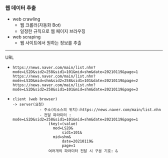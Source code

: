 ### 웹 데이터 추출

- web crawling
  - 웹 크롤러(자동화 Bot)
  - 일정한 규칙으로 웹 페이지 브라우징
- web scraping
  - 웹 사이트에서 원하는 정보를 추출



---



URL

- ```
  https://news.naver.com/main/list.nhn?mode=LS2D&sid2=258&sid1=101&mid=shm&date=20210119&page=1
  https://news.naver.com/main/list.nhn?mode=LS2D&mid=shm&sid2=258&sid1=101&date=20210119&page=2
  https://news.naver.com/main/list.nhn?mode=LS2D&sid2=258&sid1=101&mid=shm&date=20210119&page=3
  ```

-     client (web browser)
      -> server(요청)
                  - 주소(리소스의 위치):https://news.naver.com/main/list.nhn
                  - 전달 파라미터 : mode=LS2D&sid2=258&sid1=101&mid=shm&date=20210119&page=1
                      (key)=(value)
                      	mod=LS2D&
                     	    sid1=101&
                      	mid=shm&
                     		date=20210119&
                     		page=1
                      여러개의 파라미터 전달 시 구분 기호: &





